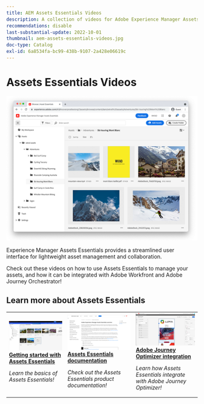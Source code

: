 ```yaml
---
title: AEM Assets Essentials Videos
description: A collection of videos for Adobe Experience Manager Assets Essentials
recommendations: disable
last-substantial-update: 2022-10-01
thumbnail: aem-assets-essentials-videos.jpg
doc-type: Catalog
exl-id: 6a8534fa-bc99-438b-9107-2a428e06619c
---
```

# Assets Essentials Videos

![Assets Essentials](./assets/overview/hero.png)

Experience Manager Assets Essentials provides a streamlined user interface for lightweight asset management and collaboration.

Check out these videos on how to use Assets Essentials to manage your assets, and how it can be integrated with Adobe Workfront and Adobe Journey Orchestrator!

## Learn more about Assets Essentials

<table>
<td>
   <a href="./basics/managing.md">
   <img alt="Getting started with Assets Essentials" src="./assets/overview/getting-started.png" />
   </a>
   <div>
      <a href="./basics/managing.md">
      <strong>Getting started with Assets Essentials</strong>
      </a>
   </div>
   <p>
      <em>Learn the basics of Assets Essentials!</em>
   </p>
</td>
<td>
   <a href="https://experienceleague.adobe.com/docs/experience-manager-assets-essentials/help/introduction.html">
   <img alt="Assets Essentials documentation" src="./assets/overview/assets-essentials-docs.png"/>
   </a>
   <div>
      <a href="https://experienceleague.adobe.com/docs/experience-manager-assets-essentials/help/introduction.html">
      <strong>Assets Essentials documentation</strong>
      </a>
   </div>
   <p>
      <em>Check out the Assets Essentials product documentation!</em>
   <p>
</td>
<td>
   <a href="https://experienceleague.adobe.com/docs/journey-optimizer-learn/tutorials/create-messages/create-email-content-with-the-message-editor.html">
   <img alt="Adobe Journey Optimizer and Assets Essentials" src="./assets/overview/adobe-journey-optimizer.png" />
   </a>
   <div>
      <a href="https://experienceleague.adobe.com/docs/journey-optimizer-learn/tutorials/create-messages/create-email-content-with-the-message-editor.html">
      <strong>Adobe Journey Optimizer integration</strong>
      </a>
   </div>
   <p>
      <em>Learn how Assets Essentials integrate with Adobe Journey Optimizer!</em>
   <p>
</td>
</table>
